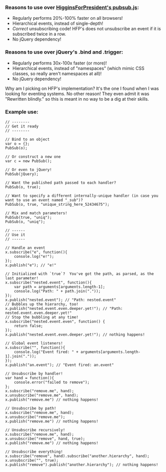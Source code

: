 ### Reasons to use over [HigginsForPresident's pubsub.js](https://github.com/phiggins42/bloody-jquery-plugins/blob/master/pubsub.js):
* Regularly performs 20%-100% faster on all browsers!
* Hierarchical events, instead of single-depth!
* *Correct* unsubscribing code!  HFP's does not unsubscribe an event if it is subscribed twice in a row.
* No jQuery dependency!

### Reasons to use over jQuery's .bind and .trigger:
* Regularly performs 30x-100x faster (or more)!
* Hierarchical events, instead of "namespaces" (which mimic CSS classes, so really aren't namespaces at all)!
* No jQuery dependency!

Why am I picking on HFP's implementation?  It's the one I found when I was looking for eventing systems.  No other reason!  They even admit it was "Rewritten blindly." so this is meant in no way to be a dig at their skills.

### Example use:
    // --------
    // Get it ready
    // --------

    // Bind to an object
    var o = {};
    PubSub(o);

    // Or construct a new one
    var c = new PubSub();

    // Or even to jQuery!
    PubSub(jQuery);

    // Want the published path passed to each handler?
    PubSub(o, true);

    // Want to specify a different internally-unique handler (in case you want to use an event named "_sub")?
    PubSub(o, true, "unique_string_here_52434675");

    // Mix and match parameters!
    PubSub(true, "uniq");
    PubSub(o, "uniq");

    // ------
    // Use it
    // ------

    // Handle an event
    x.subscribe("e", function(){
        console.log("e!");
    });
    x.publish("e"); // "e!"

    // Initialized with `true`?  You've got the path, as parsed, as the last parameter!
    x.subscribe("nested.event", function(){
        var path = arguments[arguments.length-1];
        console.log("Path: " + path.join("."));
    });
    x.publish("nested.event"); // "Path: nested.event"
    // Bubbles up the hierarchy, too!
    x.publish("nested.event.even.deeper.yet!"); // "Path: nested.event.even.deeper.yet!"
    // Stop the bubbling at any time!
    x.subscribe("nested.event.even", function() {
        return false;
    });
    x.publish("nested.event.even.deeper.yet!"); // nothing happens!

    // Global event listeners!
    x.subscribe("", function(){
        console.log("Event fired: " + arguments[arguments.length-1].join("."));
    });
    x.publish("an.event"); // "Event fired: an.event"

    // Unsubscribe by handler!
    var hand = function(){
        console.error("failed to remove");
    };
    x.subscribe("remove.me", hand);
    x.unsubscribe("remove.me", hand);
    x.publish("remove.me") // nothing happens!

    // Unsubscribe by path!
    x.subscribe("remove.me", hand);
    x.unsubscribe("remove.me");
    x.publish("remove.me") // nothing happens!

    // Unsubscribe recursively!
    x.subscribe("remove.me", hand);
    x.unsubscribe("remove", hand, true);
    x.publish("remove.me") // nothing happens!

    // Unsubscribe everything!
    x.subscribe("remove", hand).subscribe("another.hierarchy", hand);
    x.unsubscribe("", true);
    x.publish("remove").publish("another.hierarchy"); // nothing happens!

